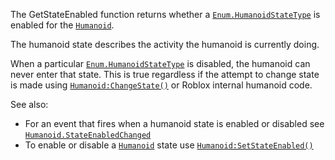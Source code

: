 The GetStateEnabled function returns whether a [`Enum.HumanoidStateType`](https://create.roblox.com/docs/reference/engine/enums/HumanoidStateType) is
enabled for the [`Humanoid`](https://create.roblox.com/docs/reference/engine/classes/Humanoid).

The humanoid state describes the activity the humanoid is currently doing.

When a particular [`Enum.HumanoidStateType`](https://create.roblox.com/docs/reference/engine/enums/HumanoidStateType) is disabled, the humanoid can
never enter that state. This is true regardless if the attempt to change
state is made using [`Humanoid:ChangeState()`](https://create.roblox.com/docs/reference/engine/classes/Humanoid#ChangeState) or Roblox internal
humanoid code.

See also:

- For an event that fires when a humanoid state is enabled or disabled see
[`Humanoid.StateEnabledChanged`](https://create.roblox.com/docs/reference/engine/classes/Humanoid#StateEnabledChanged)
- To enable or disable a [`Humanoid`](https://create.roblox.com/docs/reference/engine/classes/Humanoid) state use
[`Humanoid:SetStateEnabled()`](https://create.roblox.com/docs/reference/engine/classes/Humanoid#SetStateEnabled)